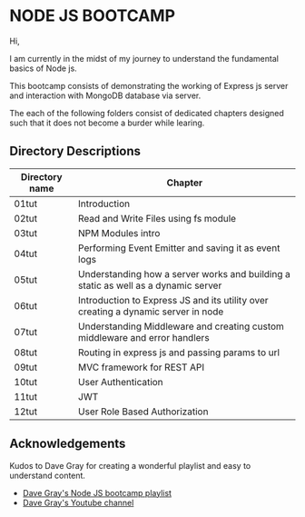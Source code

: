 
# NODE JS BOOTCAMP

Hi,

I am currently in the midst of my journey to understand the fundamental basics of Node js.

This bootcamp consists of demonstrating the working of Express js server and interaction with MongoDB database via server.

The each of the following folders consist of dedicated chapters designed such that it does not become a burder while learing.

## Directory Descriptions
| Directory name             | Chapter                                                                |
| ----------------- | ------------------------------------------------------------------ |
| 01tut | Introduction |
| 02tut | Read and Write Files using fs module |
| 03tut | NPM Modules intro |
| 04tut | Performing Event Emitter and saving it as event logs |
| 05tut | Understanding how a server works and building a static as well as a dynamic server |
| 06tut | Introduction to Express JS and its utility over creating a dynamic server in node |
| 07tut | Understanding Middleware and creating custom middleware and error handlers  |
| 08tut | Routing in express js and passing params to url  |
| 09tut | MVC framework for REST API  |
| 10tut | User Authentication |
| 11tut | JWT  |
| 12tut | User Role Based Authorization  |


## Acknowledgements
Kudos to Dave Gray for creating a wonderful playlist and easy to understand content.
 - [Dave Gray's Node JS bootcamp playlist](https://youtube.com/playlist?list=PL0Zuz27SZ-6PFkIxaJ6Xx_X46avTM1aYw)
 - [Dave Gray's Youtube channel](https://www.youtube.com/DaveGrayTeachesCode)

